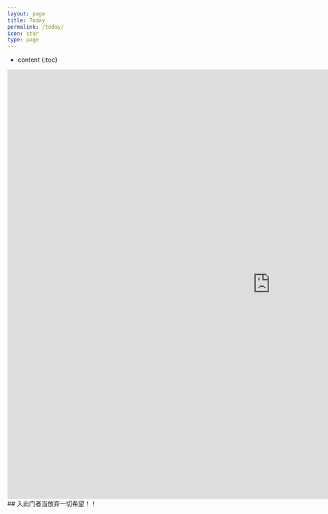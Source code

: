 ```yaml
---
layout: page
title: Today
permalink: /today/
icon: star
type: page
---
```

* content
{:toc}
<iframe frameborder="0" width="1200" height="980" scrolling="no" src="http://paper.7h365.com/Members/MemberIndex"></iframe>
## 入此门者当放弃一切希望！！
